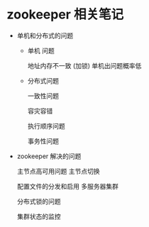 # zookeeper 相关笔记

- 单机和分布式的问题

    - 单机 问题
        
        地址内存不一致 (加锁)
        单机出问题概率低

    - 分布式问题

        一致性问题

        容灾容错
        
        执行顺序问题
        
        事务性问题


- zookeeper 解决的问题

    主节点高可用问题 主节点切换

    配置文件的分发和启用 多服务器集群
    
    分布式锁的问题 
    
    集群状态的监控

